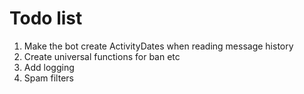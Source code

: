 # Todo list

1. Make the bot create ActivityDates when reading message history
2. Create universal functions for ban etc
3. Add logging
4. Spam filters